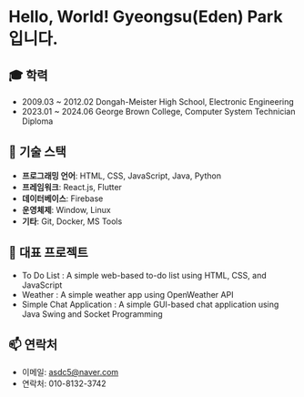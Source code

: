 # Hello, World! Gyeongsu(Eden) Park 입니다.

## 🎓 학력
- 2009.03 ~ 2012.02 Dongah-Meister High School, Electronic Engineering
- 2023.01 ~ 2024.06 George Brown College, Computer System Technician Diploma

## 🔧 기술 스택
- **프로그래밍 언어**: HTML, CSS, JavaScript, Java, Python
- **프레임워크**: React.js, Flutter
- **데이터베이스**: Firebase
- **운영체제**: Window, Linux
- **기타**: Git, Docker, MS Tools 

## 🌟 대표 프로젝트
- To Do List : A simple web-based to-do list using HTML, CSS, and JavaScript
- Weather : A simple weather app using OpenWeather API
- Simple Chat Application : A simple GUI-based chat application using Java Swing and Socket Programming

## 📫 연락처
- 이메일: asdc5@naver.com
- 연락처: 010-8132-3742
